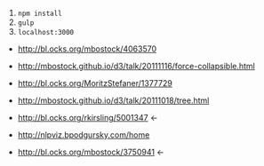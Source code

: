 1. `npm install`
2. `gulp`
3. `localhost:3000`

* http://bl.ocks.org/mbostock/4063570
* http://mbostock.github.io/d3/talk/20111116/force-collapsible.html
* http://bl.ocks.org/MoritzStefaner/1377729
* http://mbostock.github.io/d3/talk/20111018/tree.html
* http://bl.ocks.org/rkirsling/5001347 <-
* http://nlpviz.bpodgursky.com/home

* http://bl.ocks.org/mbostock/3750941 <-